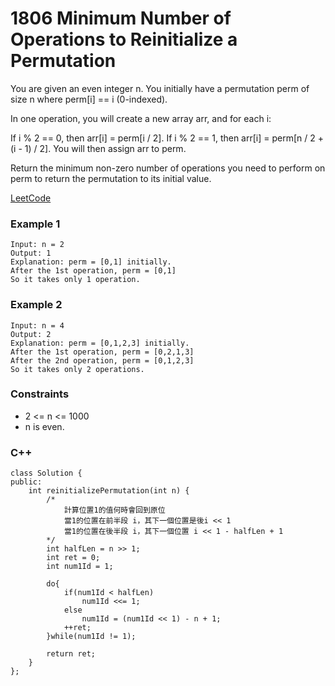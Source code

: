 # 1806 Minimum Number of Operations to Reinitialize a Permutation

You are given an even integer n​​​​​​. You initially have a permutation perm of size n​​ where perm[i] == i​ (0-indexed)​​​​.

In one operation, you will create a new array arr, and for each i:

If i % 2 == 0, then arr[i] = perm[i / 2].
If i % 2 == 1, then arr[i] = perm[n / 2 + (i - 1) / 2].
You will then assign arr​​​​ to perm.

Return the minimum non-zero number of operations you need to perform on perm to return the permutation to its initial value.


[LeetCode](https://leetcode.cn/problems/minimum-number-of-operations-to-reinitialize-a-permutation/)

### Example 1

```
Input: n = 2
Output: 1
Explanation: perm = [0,1] initially.
After the 1st operation, perm = [0,1]
So it takes only 1 operation.
```

### Example 2

```
Input: n = 4
Output: 2
Explanation: perm = [0,1,2,3] initially.
After the 1st operation, perm = [0,2,1,3]
After the 2nd operation, perm = [0,1,2,3]
So it takes only 2 operations.
```

 

### Constraints

* 2 <= n <= 1000
* n​​​​​​ is even.

### C++ 

```
class Solution {
public:
    int reinitializePermutation(int n) {
        /*
            計算位置1的值何時會回到原位
            當1的位置在前半段 i，其下一個位置是後i << 1 
            當1的位置在後半段 i，其下一個位置 i << 1 - halfLen + 1
        */
        int halfLen = n >> 1;
        int ret = 0;
        int num1Id = 1;

        do{
            if(num1Id < halfLen)
                num1Id <<= 1;
            else    
                num1Id = (num1Id << 1) - n + 1;
            ++ret;
        }while(num1Id != 1);
        
        return ret;        
    }
};
```